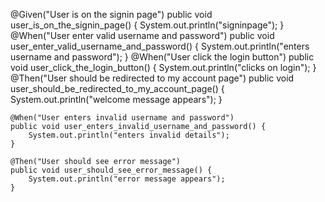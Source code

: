 @Given("User is on the signin page")
	public void user_is_on_the_signin_page() {
	    System.out.println("signinpage");
	}
	@When("User enter valid username and password")
	public void user_enter_valid_username_and_password() {
		System.out.println("enters username and password");
	}
	@When("User click the login button")
	public void user_click_the_login_button() {
		System.out.println("clicks on login");
	}
	@Then("User should be redirected to my account page")
	public void user_should_be_redirected_to_my_account_page() {
		System.out.println("welcome message appears");
	}
	
	@When("User enters invalid username and password")
	public void user_enters_invalid_username_and_password() {
	    System.out.println("enters invalid details");
	}
	
	@Then("User should see error message")
	public void user_should_see_error_message() {
	    System.out.println("error message appears");
	}
